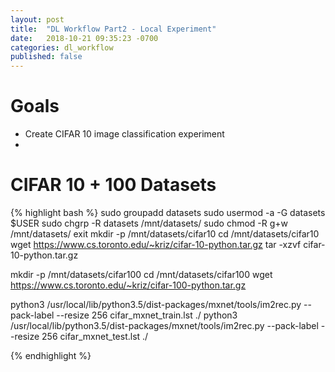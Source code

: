 ```yaml
---
layout: post
title:  "DL Workflow Part2 - Local Experiment"
date:   2018-10-21 09:35:23 -0700
categories: dl_workflow
published: false
---
```


# Goals
- Create CIFAR 10 image classification experiment
- 

# CIFAR 10 + 100 Datasets

{% highlight bash %}
sudo groupadd datasets
sudo usermod -a -G datasets $USER
sudo chgrp -R datasets /mnt/datasets/
sudo chmod -R g+w /mnt/datasets/
exit
mkdir -p /mnt/datasets/cifar10
cd /mnt/datasets/cifar10
wget https://www.cs.toronto.edu/~kriz/cifar-10-python.tar.gz
tar -xzvf cifar-10-python.tar.gz

mkdir -p /mnt/datasets/cifar100
cd /mnt/datasets/cifar100
wget https://www.cs.toronto.edu/~kriz/cifar-100-python.tar.gz

python3 /usr/local/lib/python3.5/dist-packages/mxnet/tools/im2rec.py --pack-label --resize 256 cifar_mxnet_train.lst  ./
python3 /usr/local/lib/python3.5/dist-packages/mxnet/tools/im2rec.py --pack-label --resize 256 cifar_mxnet_test.lst   ./

{% endhighlight %}